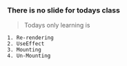 ### There is no slide for todays class

> Todays only learning is 

    1. Re-rendering
    2. UseEffect
    3. Mounting
    4. Un-Mounting